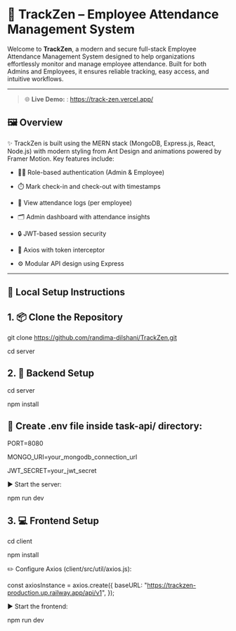 # 🚀 TrackZen – Employee Attendance Management System

Welcome to **TrackZen**, a modern and secure full-stack Employee Attendance Management System designed to help organizations effortlessly monitor and manage employee attendance. Built for both Admins and Employees, it ensures reliable tracking, easy access, and intuitive workflows.

---
> 🌐 **Live Demo:** : https://track-zen.vercel.app/

## 🖼️ Overview

✨ TrackZen is built using the MERN stack (MongoDB, Express.js, React, Node.js) with modern styling from Ant Design and animations powered by Framer Motion. Key features include:

- 🧑‍💼 Role-based authentication (Admin & Employee)

- ⏱️ Mark check-in and check-out with timestamps

- 📅 View attendance logs (per employee)

- 🗂️ Admin dashboard with attendance insights

- 🔒 JWT-based session security

- 📡 Axios with token interceptor

- ⚙️ Modular API design using Express

---

## 🚀 Local Setup Instructions

## 1. 📦 Clone the Repository

git clone https://github.com/randima-dilshani/TrackZen.git

cd server

## 2. 🔁 Backend Setup

cd server

npm install

## 📄 Create .env file inside task-api/ directory:

PORT=8080

MONGO_URI=your_mongodb_connection_url

JWT_SECRET=your_jwt_secret

▶️ Start the server:

npm run dev

## 3. 💻 Frontend Setup

cd client

npm install

✏️ Configure Axios (client/src/util/axios.js):

const axiosInstance = axios.create({
  baseURL: "https://trackzen-production.up.railway.app/api/v1", 
});

▶️ Start the frontend:

npm run dev
